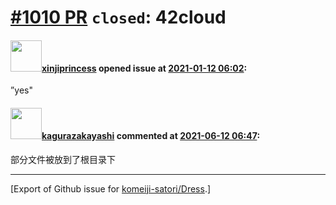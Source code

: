# [\#1010 PR](https://github.com/komeiji-satori/Dress/pull/1010) `closed`: 42cloud

#### <img src="https://avatars.githubusercontent.com/u/56882651?u=872ba84244e68b50f3cbd4607011358bcbd9d825&v=4" width="50">[xinjiprincess](https://github.com/xinjiprincess) opened issue at [2021-01-12 06:02](https://github.com/komeiji-satori/Dress/pull/1010):

”yes"

#### <img src="https://avatars.githubusercontent.com/u/2824841?u=b6e28fbc3f5ac12daf4b9a169194996ca20b57fb&v=4" width="50">[kagurazakayashi](https://github.com/kagurazakayashi) commented at [2021-06-12 06:47](https://github.com/komeiji-satori/Dress/pull/1010#issuecomment-860009953):

部分文件被放到了根目录下


-------------------------------------------------------------------------------



[Export of Github issue for [komeiji-satori/Dress](https://github.com/komeiji-satori/Dress).]
